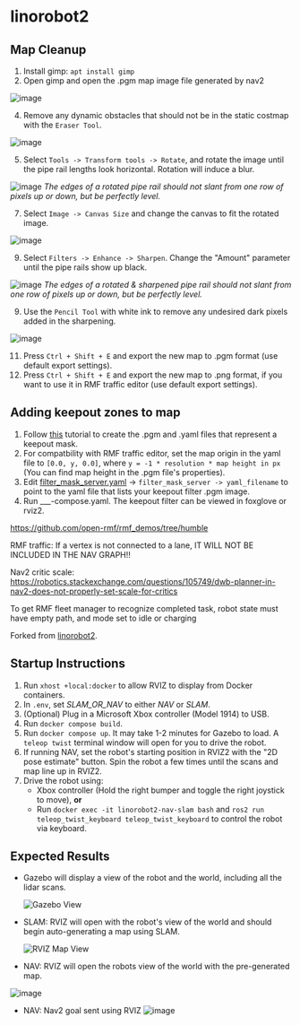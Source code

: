 # linorobot2


## Map Cleanup

1. Install gimp: `apt install gimp`
2. Open gimp and open the .pgm map image file generated by nav2

![image](https://github.com/user-attachments/assets/29c1b3a7-fff2-427a-a17e-4ad77640a56c)


4. Remove any dynamic obstacles that should not be in the static costmap with the `Eraser Tool`.

![image](https://github.com/user-attachments/assets/99ea09cf-31ab-47cd-91a0-d3493cb7a703)

5. Select `Tools -> Transform tools -> Rotate`, and rotate the image until the pipe rail lengths look horizontal. Rotation will induce a blur.

![image](https://github.com/user-attachments/assets/1ed3dcb3-8f28-4c4d-81e8-2b742947e1cb)
_The edges of a rotated pipe rail should not slant from one row of pixels up or down, but be perfectly level._

7. Select `Image -> Canvas Size` and change the canvas to fit the rotated image.

![image](https://github.com/user-attachments/assets/d1e0ef54-adbd-407a-9984-4a9f8d6ecb36)
   
9. Select `Filters -> Enhance -> Sharpen`. Change the "Amount" parameter until the pipe rails show up black.

![image](https://github.com/user-attachments/assets/7f10b7c1-bdbf-4456-a169-a070bb039571)
_The edges of a rotated & sharpened pipe rail should not slant from one row of pixels up or down, but be perfectly level._

9. Use the `Pencil Tool` with white ink to remove any undesired dark pixels added in the sharpening.

![image](https://github.com/user-attachments/assets/e2a3d587-ec4e-4b31-a7a2-a6a5bf216daf)
    
11. Press `Ctrl + Shift + E` and export the new map to .pgm format (use default export settings).
12. Press `Ctrl + Shift + E` and export the new map to .png format, if you want to use it in RMF traffic editor (use default export settings).

## Adding keepout zones to map

1. Follow [this](https://docs.nav2.org/tutorials/docs/navigation2_with_keepout_filter.html) tutorial to create the .pgm and .yaml files that represent a keepout mask.
2. For compatbility with RMF traffic editor, set the map origin in the yaml file to `[0.0, y, 0.0]`, where `y = -1 * resolution * map height in px` (You can find map height in the .pgm file's properties).
3. Edit [filter_mask_server.yaml](/linorobot2_navigation/config/filter_mask_server.yaml) -> `filter_mask_server -> yaml_filename` to point to the yaml file that lists your keepout filter .pgm image.
4. Run ___-compose.yaml. The keepout filter can be viewed in foxglove or rviz2.



https://github.com/open-rmf/rmf_demos/tree/humble


RMF traffic: If a vertex is not connected to a lane, IT WILL NOT BE INCLUDED IN THE NAV GRAPH!!

Nav2 critic scale: https://robotics.stackexchange.com/questions/105749/dwb-planner-in-nav2-does-not-properly-set-scale-for-critics

To get RMF fleet manager to recognize completed task, robot state must have empty path, and mode set to idle or charging


Forked from [linorobot2](https://github.com/linorobot/linorobot2).

## Startup Instructions

1. Run `xhost +local:docker` to allow RVIZ to display from Docker containers.
2. In `.env`, set _SLAM_OR_NAV_ to either _NAV_ or _SLAM_.
3. (Optional) Plug in a Microsoft Xbox controller (Model 1914) to USB.
4. Run `docker compose build`.
5. Run `docker compose up`. It may take 1-2 minutes for Gazebo to load. A `teleop twist` terminal window will open for you to drive the robot.
6. If running NAV, set the robot's starting position in RVIZ2 with the "2D pose estimate" button. Spin the robot a few times until the scans and map line up in RVIZ2.
7. Drive the robot using:
   - Xbox controller (Hold the right bumper and toggle the right joystick to move), **or**
   - Run `docker exec -it linorobot2-nav-slam bash` and `ros2 run teleop_twist_keyboard teleop_twist_keyboard` to control the robot via keyboard.

## Expected Results

- Gazebo will display a view of the robot and the world, including all the lidar scans.
  
  ![Gazebo View](https://github.com/user-attachments/assets/fb57d7c8-b000-4d7e-bef2-c3fcf2c7c44f)

- SLAM: RVIZ will open with the robot's view of the world and should begin auto-generating a map using SLAM.
  
  ![RVIZ Map View](https://github.com/user-attachments/assets/4be799ff-4d3a-48c9-b58a-216c756eebee)

- NAV: RVIZ will open the robots view of the world with the pre-generated map.

![image](https://github.com/user-attachments/assets/ab75c0cb-3a92-4946-96fa-c2bac89121b6)

- NAV: Nav2 goal sent using RVIZ
![image](https://github.com/user-attachments/assets/3130b8f3-9c7c-4197-aa68-da44a7812d5c)



